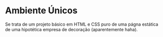 # Ambiente Únicos

Se trata de um projeto básico em HTML e CSS puro de uma págna estática de uma hipotética empresa de decoração (aparentemente haha).
